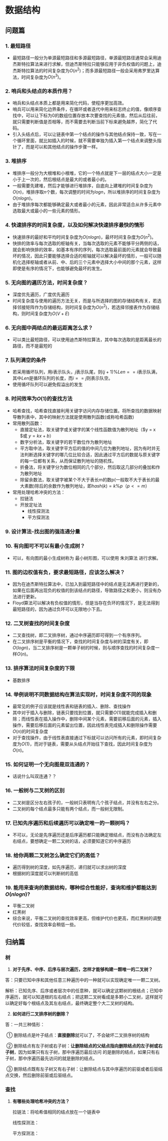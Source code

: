 # 数据结构



## 问题篇

### 1. 最短路径

- 最短路径一般分为单源最短路径和多源最短路径，单源最短路径通常会采用迪杰斯特拉算法来进行求解，但迪杰斯特拉只能够应用于非负权值的问题上，迪杰斯特拉算法的时间复杂度为$O(n^2)$；而多源最短路径一般会采用弗罗里达算法，时间复杂度为$O(n^3)$。



### 2. 哨兵和头结点的本质作用？

- 哨兵和头结点本质上都是用来简化代码，使程序更加高效。
- 哨兵可以用来简化边界条件，在循环或者迭代中用来标志终止的值，像顺序查找中，可以让下标为0的数组位置存放本次要查找的元素值，然后从后往前，就只需要判断值是否相等，而不需要去判断当前下标来避免越界，简化了代码。
- 引入头结点后，可以让链表中第一个结点的操作与其他结点保持一致，写在一个循环里面，就比如插入的时候，就不需要单独为插入第一个结点来调整头指针了，而是可以和其他结点的操作步骤一样。



### 3. 堆排序

- 堆排序一般分为大根堆和小根堆，它的一个特点就是下一层的结点大小一定是小于上一次的，然后根结点是最大的或者最小的。
- 一般需要先建堆，然后才能够进行堆排序，自底向上建堆的时间复杂度为$O(n)$，堆排序取$n$个数，每次调整的时间为$logn$，所以堆排序的时间复杂度为$O(nlogn)$。
- 由于堆排序每次都能够确定最大或者最小的元素，因此非常适合从许多元素中选取最大或最小的一些元素的情形。



### 4. 快速排序的时间复杂度，以及如何解决快速排序最快的情形

- 快速排序的最好和平均时间复杂度为$O(nlogn)$，最坏时间复杂度为$O(n^2)$。
- 快排的效率与每次选取的枢轴有关，当每次选取的元素不能够平分两侧的话，就会影响快排的效率，如基本有序的序列，每次选取最前面的元素就会导致最坏的情况，因此只要能够选择合适的枢轴就可以解决最坏的情形，一般可以随机化选择枢轴或者从前、中、后的三个元素中选择大小中间的那个元素，这样即使是有序的情况下，也能够避免最坏的发生。



### 5. 无向图的遍历方法，时间复杂度？

- 深度优先遍历，广度优先遍历
- 时间复杂度与使用的遍历方法无关，而是与所选择的图的存储结构有关，若选择邻接矩阵作为存储结构，则时间复杂度为$O(n^2)$，若选择邻接表作为存储结构，则时间复杂度为$O(V+E)$



### 6. 无向图中两结点的最远距离怎么求？

- 可以类比最短路径，可以使用迪杰斯特拉算法，其中每次选取的是距离最长的路径，而不是最短的



### 7. 队列满空的条件

- 若采用循坏队列，用$i$表示队头，$j$表示队尾，则$(j+1)\%Len == i$表示队满，其中$Len$是循环队列的长度，而$i==j$则表示队空。
- 使用循坏队列可以避免假溢出的发生



### 8. 时间效率为$O(1)$的查找方法

- 哈希查找，哈希查找直接利用关键字访问内存存储位置。将所查找的数据映射导散列表中，其中的映射方法就是使用散列函数(或称哈希函数)
- 常用散列函数：
  - 直接定址法，取关键字或关键字的某个线性函数值为散列地址（$y = x $或 $y = kx+b$）
  - 数字分析法，取关键字的若干数位作为散列地址
  - 平方取中法，取关键字平方后的值的中间几位为散列地址，因为有时并无法判断选择关键字的哪几位比较合适，因此通过平方后的数就与原关键字的每一位都有关系，从而保证散列地址的随机性。
  - 折叠法，将关键字分为数位相同的几个部分，然后取这几部分的叠加和作为散列地址
  - 除留余数法，取关键字被某个不大于表长m的数p(一般取不大于表长的最大素数)除后的余数作为散列地址，即$hash(k) = k\%p （p<=m）$ 
- 常用处理哈希冲突的方法：
  - 拉链法
  - 开放定址法
    - 线性探测法
    - 平方探测法



### 9. 设计算法-找出图的强连通分量



### 10. 有向图可不可以有最小生成树？

- 可以，有向图的最小生成树称为 最小树形图，可以使用 朱刘算法 进行求解。



### 11. 图的边权值有负，要求最短路径，应该怎么解决？

- 因为在迪杰斯特拉算法中，已加入到最短路径中的结点是无法再进行更新的，如果在后面再出现负的权值的到该结点的路径，导致路径之和更小，则没有办法进行更新。
- Floyd算法可以解决有负权值的情形，但是当存在负环的情况下，是无法得到最短路径的，因为通过负环可以无限地小下去。



### 12. 二叉树查找的时间复杂度

- 二叉查找树，即二叉排序树，通过中序遍历即可得到一个有序序列。
- 在二叉排序树是平衡的情况下，查找的时间复杂度与树的深度有关，即$O(logn)$，当二叉排序树是一颗单子树的时候，则与顺序查找的时间复杂度一样$O(n)$。



### 13. 排序算法时间复杂度的下限

- 基数排序



### 14. 举例说明不同数据结构在算法实现时，时间复杂度不同的现象

- 最常见的例子应该就是线性表和链表的插入、删除、查找操作
- 其中对于插入与删除，链表只要找到位置，就只需要$O(1)$就能完成插入和删除；而线性表在插入操作中，删除中间某个元素，需要前移后面的元素，插入操作，需要后移后面的元素留出位置，因此线性表完成插入和删除操作需要$O(n)$的时间复杂度
- 对于查找操作，由于线性表直接通过下标就可以访问所有的元素，即时间复杂度为$O(1)$，而对于链表，需要从头结点开始往下查找，因此时间复杂度为$O(n)$。



### 15. 如何证明一个无向图是双连通的？

- 话说什么叫双连通？？



### 16. 一般树与二叉树的区别

- 二叉树是区分左右孩子的，一般树只表明有几个孩子结点，并没有左右之分。
- 二叉树的每个结点最多只能有两个结点，而一般树无限制。



### 17. 已知先序遍历和后续遍历可以确定唯一的一颗树吗？

- 不可以，无论是先序遍历还是后序遍历都只能确定根结点，而没有办法确定左右结点，要想确定一颗二叉树的话，必须要知道它的中序遍历



### 18. 给你两颗二叉树怎么确定它们的高低？

- 遍历得到树的深度，如先序遍历，递归就可以求出树的深度
- 根据树的深度就可以判断树的高低



### 19. 能用来查询的数据结构，哪种综合性能好，查询和维护都能达到$O(nlogn)$?

- 平衡二叉树
- 红黑树
- 综合来说，平衡二叉树的查找效率更高，但维护代价也更高，而红黑树的调整代价较低，查找效率会稍低一些。



## 归纳篇

### 树

1. **对于先序、中序、后序与层次遍历，怎样才能够构建一颗唯一的二叉树？**

答：只要已知中序和其他任意三种遍历中的一种就可以实现确定唯一一颗二叉树。

解析：已知先序、后序或者层次中的任意种，就可以确定这颗树的根结点；已知中序遍历，就可以知道根的左右结点；把这颗二叉树看成是多颗小二叉树，这样就可以确定好每个根结点及其左右结点，最终确定整个大二叉树的结构。

2. **如何进行二叉排序树的删除？**

答：一共三种情形：	

​		① 删除结点是叶子结点：**直接删除**就可以了，不会破坏二叉排序树的结构

​		② 删除结点有左子树或右子树：**让删除结点的父结点指向删除结点的左子树或右子树**，因为如果只有左子树，那中序遍历最后访问			的是删除的结点，如果只有右子树，那中序遍历最先访问的就是删除的结点。

​		③ 删除结点既有左子树又有右子树：让删除结点与其中序遍历的前驱或者后驱结点交换，然后删除前驱或后驱结点。

### 查找

1. **有哪些处理哈希冲突的方法？**

   拉链法：将哈希值相同的结点放在一个链表中

   线性探测法：

   平方探测法：